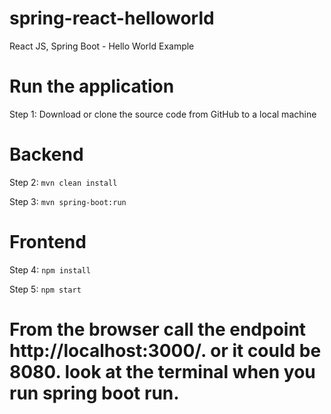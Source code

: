 # spring-react-helloworld
React JS, Spring Boot - Hello World Example

# Run the application

Step 1: Download or clone the source code from GitHub to a local machine

# Backend

Step 2:  ```mvn clean install```

Step 3:  ```mvn spring-boot:run```

# Frontend

Step 4:  ```npm install```

Step 5:  ```npm start```

# From the browser call the endpoint http://localhost:3000/. or it could be 8080. look at the terminal when you run spring boot run. 
